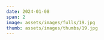 ```yaml
---
date: 2024-01-08
span: 2
image: assets/images/fulls/19.jpg
thumb: assets/images/thumbs/19.jpg
---
```

